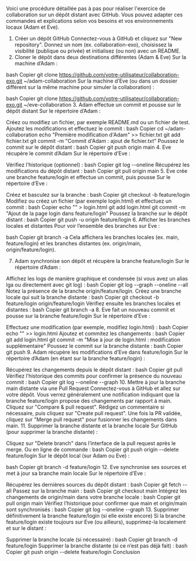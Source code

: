 Voici une procédure détaillée pas à pas pour réaliser l'exercice de collaboration sur un dépôt distant avec GitHub. Vous pouvez adapter ces commandes et explications selon vos besoins et vos environnements locaux (Adam et Eve).

1. Créer un dépôt GitHub
Connectez-vous à GitHub et cliquez sur "New repository".
Donnez un nom (ex. collaboration-exo), choisissez la visibilité (publique ou privée) et initialisez (ou non) avec un README.
2. Cloner le dépôt dans deux destinations différentes (Adam & Eve)
Sur la machine d’Adam :

bash
Copier
git clone https://github.com/votre-utilisateur/collaboration-exo.git ~/adam-collaboration
Sur la machine d’Eve (ou dans un dossier différent sur la même machine pour simuler la collaboration) :

bash
Copier
git clone https://github.com/votre-utilisateur/collaboration-exo.git ~/eve-collaboration
3. Adam effectue un commit et pousse sur le dépôt distant
Sur le répertoire d’Adam :

Créez ou modifiez un fichier, par exemple README.md ou un fichier de test.
Ajoutez les modifications et effectuez le commit :
bash
Copier
cd ~/adam-collaboration
echo "Première modification d'Adam" >> fichier.txt
git add fichier.txt
git commit -m "Commit d'Adam : ajout de fichier.txt"
Poussez le commit sur le dépôt distant :
bash
Copier
git push origin main
4. Eve récupère le commit d’Adam
Sur le répertoire d’Eve :

Vérifiez l’historique (optionnel) :
bash
Copier
git log --oneline
Récupérez les modifications du dépôt distant :
bash
Copier
git pull origin main
5. Eve crée une branche feature/login et effectue un commit, puis pousse
Sur le répertoire d’Eve :

Créez et basculez sur la branche :
bash
Copier
git checkout -b feature/login
Modifiez ou créez un fichier (par exemple login.html) et effectuez un commit :
bash
Copier
echo "<!-- Nouvelle fonctionnalité de login -->" > login.html
git add login.html
git commit -m "Ajout de la page login dans feature/login"
Poussez la branche sur le dépôt distant :
bash
Copier
git push -u origin feature/login
6. Afficher les branches locales et distantes
Pour voir l’ensemble des branches sur Eve :

bash
Copier
git branch -a
Cela affichera les branches locales (ex. main, feature/login) et les branches distantes (ex. origin/main, origin/feature/login).

7. Adam synchronise son dépôt et récupère la branche feature/login
Sur le répertoire d’Adam :

Affichez les logs de manière graphique et condensée (si vous avez un alias lga ou directement avec git log) :
bash
Copier
git log --graph --oneline --all
Notez la présence de la branche origin/feature/login.
Créez une branche locale qui suit la branche distante :
bash
Copier
git checkout -b feature/login origin/feature/login
Vérifiez ensuite les branches locales et distantes :
bash
Copier
git branch -a
8. Eve fait un nouveau commit et pousse sur la branche feature/login
Sur le répertoire d’Eve :

Effectuez une modification (par exemple, modifiez login.html) :
bash
Copier
echo "<!-- Modification supplémentaire -->" >> login.html
Ajoutez et commitez les changements :
bash
Copier
git add login.html
git commit -m "Mise à jour de login.html : modification supplémentaire"
Poussez le commit sur la branche distante :
bash
Copier
git push
9. Adam récupère les modifications d’Eve dans feature/login
Sur le répertoire d’Adam (en étant sur la branche feature/login) :

Récupérez les changements depuis le dépôt distant :
bash
Copier
git pull
Vérifiez l’historique des commits pour confirmer la présence du nouveau commit :
bash
Copier
git log --oneline --graph
10. Mettre à jour la branche main distante via une Pull Request
Connectez-vous à GitHub et allez sur votre dépôt.
Vous verrez généralement une notification indiquant que la branche feature/login propose des changements par rapport à main.
Cliquez sur "Compare & pull request".
Rédigez un commentaire si nécessaire, puis cliquez sur "Create pull request".
Une fois la PR validée, cliquez sur "Merge pull request" pour fusionner les changements dans main.
11. Supprimer la branche distante et la branche locale
Sur GitHub (pour supprimer la branche distante) :

Cliquez sur "Delete branch" dans l’interface de la pull request après le merge.
Ou en ligne de commande :
bash
Copier
git push origin --delete feature/login
Sur le dépôt local (sur Adam ou Eve) :

bash
Copier
git branch -d feature/login
12. Eve synchronise ses sources et met à jour sa branche main locale
Sur le répertoire d’Eve :

Récupérez les dernières sources du dépôt distant :
bash
Copier
git fetch --all
Passez sur la branche main :
bash
Copier
git checkout main
Intégrez les changements de origin/main dans votre branche locale :
bash
Copier
git pull origin main
Vérifiez l’historique pour confirmer que main et origin/main sont synchronisés :
bash
Copier
git log --oneline --graph
13. Supprimer définitivement la branche feature/login (si elle existe encore)
Si la branche feature/login existe toujours sur Eve (ou ailleurs), supprimez-la localement et sur le distant :

Supprimer la branche locale (si nécessaire) :
bash
Copier
git branch -d feature/login
Supprimer la branche distante (si ce n’est pas déjà fait) :
bash
Copier
git push origin --delete feature/login
Conclusion